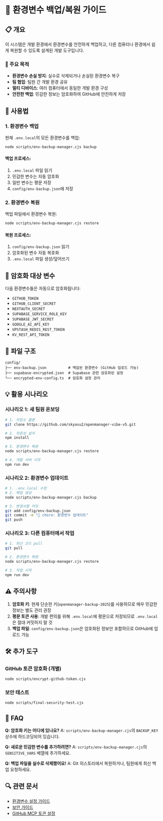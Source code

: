# 🔄 환경변수 백업/복원 가이드

## 📋 개요

이 시스템은 개발 환경에서 환경변수를 안전하게 백업하고, 다른 컴퓨터나 환경에서 쉽게 복원할 수 있도록 설계된 개발 도구입니다.

### 🎯 주요 목적

- **환경변수 손실 방지**: 실수로 삭제되거나 손실된 환경변수 복구
- **팀 협업**: 팀원 간 개발 환경 공유
- **멀티 디바이스**: 여러 컴퓨터에서 동일한 개발 환경 구성
- **안전한 백업**: 민감한 정보는 암호화하여 GitHub에 안전하게 저장

## 🚀 사용법

### 1. 환경변수 백업

현재 `.env.local`의 모든 환경변수를 백업:

```bash
node scripts/env-backup-manager.cjs backup
```

#### 백업 프로세스:

1. `.env.local` 파일 읽기
2. 민감한 변수는 자동 암호화
3. 일반 변수는 평문 저장
4. `config/env-backup.json`에 저장

### 2. 환경변수 복원

백업 파일에서 환경변수 복원:

```bash
node scripts/env-backup-manager.cjs restore
```

#### 복원 프로세스:

1. `config/env-backup.json` 읽기
2. 암호화된 변수 자동 복호화
3. `.env.local` 파일 생성/덮어쓰기

## 🔐 암호화 대상 변수

다음 환경변수들은 자동으로 암호화됩니다:

- `GITHUB_TOKEN`
- `GITHUB_CLIENT_SECRET`
- `NEXTAUTH_SECRET`
- `SUPABASE_SERVICE_ROLE_KEY`
- `SUPABASE_JWT_SECRET`
- `GOOGLE_AI_API_KEY`
- `UPSTASH_REDIS_REST_TOKEN`
- `KV_REST_API_TOKEN`

## 📁 파일 구조

```
config/
├── env-backup.json          # 백업된 환경변수 (GitHub 업로드 가능)
├── supabase-encrypted.json  # Supabase 관련 암호화된 설정
└── encrypted-env-config.ts  # 암호화 설정 관리
```

## 💡 활용 시나리오

### 시나리오 1: 새 팀원 온보딩

```bash
# 1. 저장소 클론
git clone https://github.com/skyasu2/openmanager-vibe-v5.git

# 2. 의존성 설치
npm install

# 3. 환경변수 복원
node scripts/env-backup-manager.cjs restore

# 4. 개발 서버 시작
npm run dev
```

### 시나리오 2: 환경변수 업데이트

```bash
# 1. .env.local 수정
# 2. 백업 생성
node scripts/env-backup-manager.cjs backup

# 3. 변경사항 커밋
git add config/env-backup.json
git commit -m "🔧 chore: 환경변수 업데이트"
git push
```

### 시나리오 3: 다른 컴퓨터에서 작업

```bash
# 1. 최신 코드 pull
git pull

# 2. 환경변수 복원
node scripts/env-backup-manager.cjs restore

# 3. 작업 시작
npm run dev
```

## ⚠️ 주의사항

1. **암호화 키**: 현재 단순한 키(`openmanager-backup-2025`)를 사용하므로 매우 민감한 정보는 별도 관리 권장
2. **평문 토큰 사용**: 개발 편의를 위해 `.env.local`에 평문으로 저장되므로 `.env.local`은 절대 커밋하지 말 것
3. **백업 파일**: `config/env-backup.json`은 암호화된 정보만 포함하므로 GitHub에 업로드 가능

## 🛠️ 추가 도구

### GitHub 토큰 암호화 (개별)

```bash
node scripts/encrypt-github-token.cjs
```

### 보안 테스트

```bash
node scripts/final-security-test.cjs
```

## 📝 FAQ

**Q: 암호화 키는 어디에 있나요?**
A: `scripts/env-backup-manager.cjs`의 `BACKUP_KEY` 상수에 하드코딩되어 있습니다.

**Q: 새로운 민감한 변수를 추가하려면?**
A: `scripts/env-backup-manager.cjs`의 `SENSITIVE_VARS` 배열에 추가하세요.

**Q: 백업 파일을 실수로 삭제했어요!**
A: Git 히스토리에서 복원하거나, 팀원에게 최신 백업 요청하세요.

## 🔍 관련 문서

- [환경변수 설정 가이드](../setup/ENV-SETUP-QUICKSTART.md)
- [보안 가이드](../security-complete-guide.md)
- [GitHub MCP 토큰 설정](../setup/github-mcp-token-setup.md)
